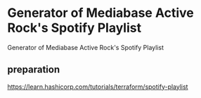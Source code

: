 # Generator of Mediabase Active Rock's Spotify Playlist

Generator of Mediabase Active Rock's Spotify Playlist

## preparation

<https://learn.hashicorp.com/tutorials/terraform/spotify-playlist>
